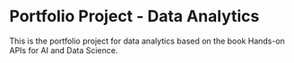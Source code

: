 # Portfolio Project - Data Analytics
This is the portfolio project for data analytics based on the book Hands-on APIs for AI and Data Science.
